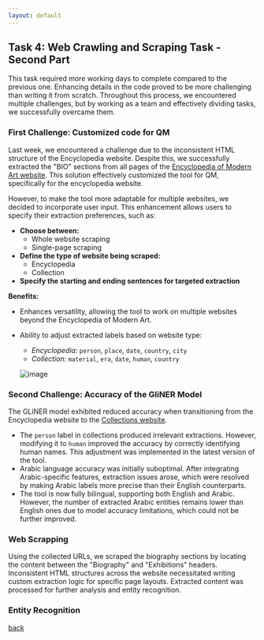 ```yaml
---
layout: default
---
```


## Task 4: Web Crawling and Scraping Task - Second Part

This task required more working days to complete compared to the previous one. Enhancing details in the code proved to be more challenging than writing it from scratch. Throughout this process, we encountered multiple challenges, but by working as a team and effectively dividing tasks, we successfully overcame them.

### First Challenge: Customized code for QM
Last week, we encountered a challenge due to the inconsistent HTML structure of the Encyclopedia website. Despite this, we successfully extracted the "BIO" sections from all pages of the [Encyclopedia of Modern Art website](https://www.encyclopedia.mathaf.org.qa/). This solution effectively customized the tool for QM, specifically for the encyclopedia website.

However, to make the tool more adaptable for multiple websites, we decided to incorporate user input. This enhancement allows users to specify their extraction preferences, such as: 

- **Choose between:**  
  - Whole website scraping  
  - Single-page scraping  
- **Define the type of website being scraped:**  
  - Encyclopedia  
  - Collection   
- **Specify the starting and ending sentences for targeted extraction**  

**Benefits:**  
- Enhances versatility, allowing the tool to work on multiple websites beyond the Encyclopedia of Modern Art.
- Ability to adjust extracted labels based on website type:  
  - *Encyclopedia:* `person`, `place`, `date`, `country`, `city`  
  - *Collection:* `material`, `era`, `date`, `human`, `country`

  ![image](https://github.com/user-attachments/assets/aa96c3f2-4107-484b-9163-858e77f07bec)


### Second Challenge: Accuracy of the GliNER Model
The GLiNER model exhibited reduced accuracy when transitioning from the Encyclopedia website to the [Collections website](https://collections.qm.org.qa/en/objects?filterOnDisplay=false&pageSize=24).

- The `person` label in collections produced irrelevant extractions. However, modifying it to `human` improved the accuracy by correctly identifying human names. This adjustment was implemented in the latest version of the tool.
- Arabic language accuracy was initially suboptimal. After integrating Arabic-specific features, extraction issues arose, which were resolved by making Arabic labels more precise than their English counterparts.
- The tool is now fully bilingual, supporting both English and Arabic. However, the number of extracted Arabic entities remains lower than English ones due to model accuracy limitations, which could not be further improved.

### Web Scrapping

Using the collected URLs, we scraped the biography sections by locating the content between the "Biography" and "Exhibitions" headers. Inconsistent HTML structures across the website necessitated writing custom extraction logic for specific page layouts. Extracted content was processed for further analysis and entity recognition.


### Entity Recognition



[back](./)
